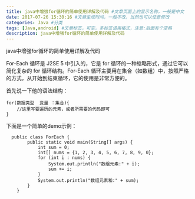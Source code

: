 ```yaml
---
title: java中增强for循环的简单使用详解及代码 #文章页面上的显示名称，一般是中文
date: 2017-07-26 15:30:16 #文章生成时间，一般不改，当然也可以任意修改
categories: Java #分类
tags: [Java,android] #文章标签，可空，多标签请用格式，注意:后面有个空格
description: java中增强for循环的简单使用详解及代码
---
```

java中增强for循环的简单使用详解及代码
<!--more-->

For-Each 循环是 J2SE 5 中引入的，它是 for 循环的一种缩略形式，通过它可以简化复杂的 for 循环结构。For-Each 循环主要用在集合（如数组）中，按照严格的方式，从开始到结束循环，它的使用是非常方便的。

首先说一下他的语法结构：

```
for(数据类型  变量 ：集合){
	//这里写要遍历的元素，或者所需要的代码即可
}

```
下面是一个简单的demo示例：
```
  public class ForEach {
        public static void main(String[] args) {
            int sum = 0;
            int[] nums = {1, 2, 3, 4, 5, 6, 7, 8, 9, 0};
            for (int i : nums) {
                System.out.println("数组元素:" + i);
                sum += i;
            }
            System.out.println("数组元素和:" + sum);
        }
    }
```